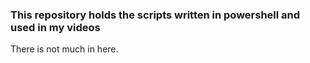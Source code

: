### This repository holds the scripts written in powershell and used in my videos

There is not much in here.
